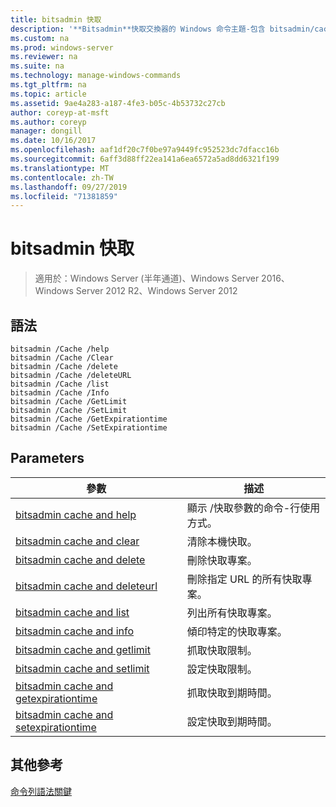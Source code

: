 ```yaml
---
title: bitsadmin 快取
description: '**Bitsadmin**快取交換器的 Windows 命令主題-包含 bitsadmin/cache 參數的清單'
ms.custom: na
ms.prod: windows-server
ms.reviewer: na
ms.suite: na
ms.technology: manage-windows-commands
ms.tgt_pltfrm: na
ms.topic: article
ms.assetid: 9ae4a283-a187-4fe3-b05c-4b53732c27cb
author: coreyp-at-msft
ms.author: coreyp
manager: dongill
ms.date: 10/16/2017
ms.openlocfilehash: aaf1df20c7f0be97a9449fc952523dc7dfacc16b
ms.sourcegitcommit: 6aff3d88ff22ea141a6ea6572a5ad8dd6321f199
ms.translationtype: MT
ms.contentlocale: zh-TW
ms.lasthandoff: 09/27/2019
ms.locfileid: "71381859"
---
```

# <a name="bitsadmin-cache"></a>bitsadmin 快取

>適用於：Windows Server (半年通道)、Windows Server 2016、Windows Server 2012 R2、Windows Server 2012

## <a name="syntax"></a>語法

```
bitsadmin /Cache /help
bitsadmin /Cache /Clear
bitsadmin /Cache /delete
bitsadmin /Cache /deleteURL
bitsadmin /Cache /list
bitsadmin /Cache /Info
bitsadmin /Cache /GetLimit
bitsadmin /Cache /SetLimit
bitsadmin /Cache /GetExpirationtime
bitsadmin /Cache /SetExpirationtime
```

## <a name="parameters"></a>Parameters

|參數|描述|
|-------|--------|
|[bitsadmin cache and help](bitsadmin-cache-and-help.md)|顯示 \/快取參數的命令\-行使用方式。|
|[bitsadmin cache and clear](bitsadmin-cache-clear.md)|清除本機快取。|
|[bitsadmin cache and delete](bitsadmin-cache-and-delete.md)|刪除快取專案。|
|[bitsadmin cache and deleteurl](bitsadmin-cache-and-deleteurl.md)|刪除指定 URL 的所有快取專案。|
|[bitsadmin cache and list](bitsadmin-cache-and-list.md)|列出所有快取專案。|
|[bitsadmin cache and info](bitsadmin-cache-and-info.md)|傾印特定的快取專案。|
|[bitsadmin cache and getlimit](bitsadmin-cache-and-getlimit.md)|抓取快取限制。|
|[bitsadmin cache and setlimit](bitsadmin-cache-and-setlimit.md)|設定快取限制。|
|[bitsadmin cache and getexpirationtime](bitsadmin-cache-and-getexpirationtime.md)|抓取快取到期時間。|
|[bitsadmin cache and setexpirationtime](bitsadmin-cache-and-setexpirationtime.md)|設定快取到期時間。|

## <a name="additional-references"></a>其他參考
[命令列語法關鍵](command-line-syntax-key.md)


